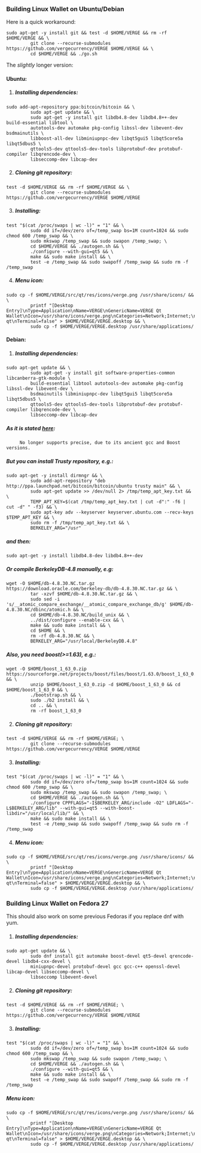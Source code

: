 ### Building Linux Wallet on Ubuntu/Debian

Here is a quick workaround:

```shell
sudo apt-get -y install git && test -d $HOME/VERGE && rm -rf $HOME/VERGE && \
         git clone --recurse-submodules https://github.com/vergecurrency/VERGE $HOME/VERGE && \
         cd $HOME/VERGE && ./go.sh
```

The _slightly_ longer version:

#### Ubuntu:

1. ##### Installing dependencies:

```shell
sudo add-apt-repository ppa:bitcoin/bitcoin && \
         sudo apt-get update && \
         sudo apt-get -y install git libdb4.8-dev libdb4.8++-dev build-essential libtool \
         autotools-dev automake pkg-config libssl-dev libevent-dev bsdmainutils \
         libboost-all-dev libminiupnpc-dev libqt5gui5 libqt5core5a libqt5dbus5 \
         qttools5-dev qttools5-dev-tools libprotobuf-dev protobuf-compiler libqrencode-dev \
         libseccomp-dev libcap-dev
```

2. ##### Cloning git repository:

```shell
test -d $HOME/VERGE && rm -rf $HOME/VERGE && \
         git clone --recurse-submodules https://github.com/vergecurrency/VERGE $HOME/VERGE
```

3. ##### Installing:

```shell
test "$(cat /proc/swaps | wc -l)" = "1" && \
         sudo dd if=/dev/zero of=/temp_swap bs=1M count=1024 && sudo chmod 600 /temp_swap && \
         sudo mkswap /temp_swap && sudo swapon /temp_swap; \
         cd $HOME/VERGE && ./autogen.sh && \
         ./configure --with-gui=qt5 && \
         make && sudo make install && \
         test -e /temp_swap && sudo swapoff /temp_swap && sudo rm -f /temp_swap
```

4. ##### Menu icon:

```shell
sudo cp -f $HOME/VERGE/src/qt/res/icons/verge.png /usr/share/icons/ && \
         printf "[Desktop Entry]\nType=Application\nName=VERGE\nGenericName=VERGE Qt Wallet\nIcon=/usr/share/icons/verge.png\nCategories=Network;Internet;\nExec=VERGE-qt\nTerminal=false" > $HOME/VERGE/VERGE.desktop && \
         sudo cp -f $HOME/VERGE/VERGE.desktop /usr/share/applications/
```

#### Debian:

1. ##### Installing dependencies:

```shell
sudo apt-get update && \
         sudo apt-get -y install git software-properties-common libcanberra-gtk-module \
         build-essential libtool autotools-dev automake pkg-config libssl-dev libevent-dev \
         bsdmainutils libminiupnpc-dev libqt5gui5 libqt5core5a libqt5dbus5 \
         qttools5-dev qttools5-dev-tools libprotobuf-dev protobuf-compiler libqrencode-dev \
         libseccomp-dev libcap-dev
```

##### As it is stated <a href="https://launchpad.net/~bitcoin/+archive/ubuntu/bitcoin">here</a>:

         No longer supports precise, due to its ancient gcc and Boost versions.

##### But you can install Trusty repository, e.g.:

```shell
sudo apt-get -y install dirmngr && \
         sudo add-apt-repository "deb http://ppa.launchpad.net/bitcoin/bitcoin/ubuntu trusty main" && \
         sudo apt-get update >> /dev/null 2> /tmp/temp_apt_key.txt && \
         TEMP_APT_KEY=$(cat /tmp/temp_apt_key.txt | cut -d":" -f6 | cut -d" " -f3) && \
         sudo apt-key adv --keyserver keyserver.ubuntu.com --recv-keys $TEMP_APT_KEY && \
         sudo rm -f /tmp/temp_apt_key.txt && \
         BERKELEY_ARG="/usr"
```

##### and then:
```shell
sudo apt-get -y install libdb4.8-dev libdb4.8++-dev
```

##### Or compile BerkeleyDB-4.8 manually, e.g:

```shell
wget -O $HOME/db-4.8.30.NC.tar.gz https://download.oracle.com/berkeley-db/db-4.8.30.NC.tar.gz && \
         tar -xzvf $HOME/db-4.8.30.NC.tar.gz && \
         sudo sed -i 's/__atomic_compare_exchange/__atomic_compare_exchange_db/g' $HOME/db-4.8.30.NC/dbinc/atomic.h && \
         cd $HOME/db-4.8.30.NC/build_unix && \
         ../dist/configure --enable-cxx && \
         make && sudo make install && \
         cd $HOME && \
         rm -rf db-4.8.30.NC && \
         BERKELEY_ARG="/usr/local/BerkeleyDB.4.8"
```

##### Also, you need boost(>=1.63), e.g.:

```shell
wget -O $HOME/boost_1_63_0.zip https://sourceforge.net/projects/boost/files/boost/1.63.0/boost_1_63_0.zip && \
         unzip $HOME/boost_1_63_0.zip -d $HOME/boost_1_63_0 && cd $HOME/boost_1_63_0 && \
         ./bootstrap.sh && \
         sudo ./b2 install && \
         cd .. && \
         rm -rf boost_1_63_0
```

2. ##### Cloning git repository:

```shell
test -d $HOME/VERGE && rm -rf $HOME/VERGE; \
         git clone --recurse-submodules https://github.com/vergecurrency/VERGE $HOME/VERGE
```

3. ##### Installing:

```shell
test "$(cat /proc/swaps | wc -l)" = "1" && \
         sudo dd if=/dev/zero of=/temp_swap bs=1M count=1024 && sudo chmod 600 /temp_swap && \
         sudo mkswap /temp_swap && sudo swapon /temp_swap; \
         cd $HOME/VERGE && ./autogen.sh && \
         ./configure CPPFLAGS="-I$BERKELEY_ARG/include -O2" LDFLAGS="-L$BERKELEY_ARG/lib" --with-gui=qt5 --with-boost-libdir="/usr/local/lib/" && \
         make && sudo make install && \
         test -e /temp_swap && sudo swapoff /temp_swap && sudo rm -f /temp_swap
```

4. ##### Menu icon:

```shell
sudo cp -f $HOME/VERGE/src/qt/res/icons/verge.png /usr/share/icons/ && \
         printf "[Desktop Entry]\nType=Application\nName=VERGE\nGenericName=VERGE Qt Wallet\nIcon=/usr/share/icons/verge.png\nCategories=Network;Internet;\nExec=VERGE-qt\nTerminal=false" > $HOME/VERGE/VERGE.desktop && \
         sudo cp -f $HOME/VERGE/VERGE.desktop /usr/share/applications/
```

### Building Linux Wallet on Fedora 27

This should also work on some previous Fedoras if you replace dnf with yum.

1. ##### Installing dependencies:

```shell
sudo apt-get update && \
         sudo dnf install git automake boost-devel qt5-devel qrencode-devel libdb4-cxx-devel \
         miniupnpc-devel protobuf-devel gcc gcc-c++ openssl-devel libcap-devel libseccomp-devel \
         libseccomp libevent-devel
```

2. ##### Cloning git repository:

```shell
test -d $HOME/VERGE && rm -rf $HOME/VERGE; \
         git clone --recurse-submodules https://github.com/vergecurrency/VERGE $HOME/VERGE
```

3. ##### Installing:

```shell
test "$(cat /proc/swaps | wc -l)" = "1" && \
         sudo dd if=/dev/zero of=/temp_swap bs=1M count=1024 && sudo chmod 600 /temp_swap && \
         sudo mkswap /temp_swap && sudo swapon /temp_swap; \
         cd $HOME/VERGE && ./autogen.sh && \
         ./configure --with-gui=qt5 && \
         make && sudo make install && \
         test -e /temp_swap && sudo swapoff /temp_swap && sudo rm -f /temp_swap
```

##### Menu icon:

```shell
sudo cp -f $HOME/VERGE/src/qt/res/icons/verge.png /usr/share/icons/ && \
         printf "[Desktop Entry]\nType=Application\nName=VERGE\nGenericName=VERGE Qt Wallet\nIcon=/usr/share/icons/verge.png\nCategories=Network;Internet;\nExec=VERGE-qt\nTerminal=false" > $HOME/VERGE/VERGE.desktop && \
         sudo cp -f $HOME/VERGE/VERGE.desktop /usr/share/applications/
```
